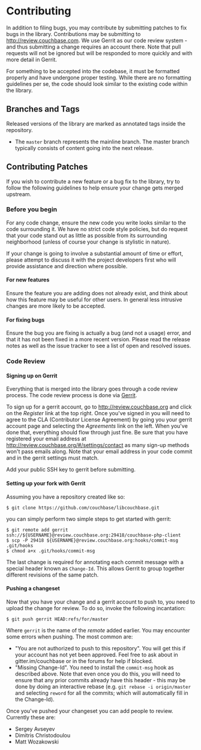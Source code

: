 # Contributing

In addition to filing bugs, you may contribute by submitting patches to fix bugs in the library. Contributions may be
submitting to <http://review.couchbase.com>.  We use Gerrit as our code review system - and thus submitting a change
requires an account there. Note that pull requests will not be ignored
but will be responded to more quickly and with more detail in Gerrit.

For something to be accepted into the codebase, it must be formatted properly and have undergone proper testing. While
there are no formatting guidelines per se, the code should look similar to the existing code within the library.

## Branches and Tags

Released versions of the library are marked as annotated tags inside the repository.

* The `master` branch represents the mainline branch. The master branch typically consists of content going into the
  next release.

## Contributing Patches

If you wish to contribute a new feature or a bug fix to the library, try to follow the following guidelines to help
ensure your change gets merged upstream.

### Before you begin

For any code change, ensure the new code you write looks similar to the code surrounding it. We have no strict code
style policies, but do request that your code stand out as little as possible from its surrounding neighborhood (unless
of course your change is stylistic in nature).

If your change is going to involve a substantial amount of time or effort, please attempt to discuss it with the project
developers first who will provide assistance and direction where possible.

#### For new features

Ensure the feature you are adding does not already exist, and think about how this feature may be useful for other
users. In general less intrusive changes are more likely to be accepted.

#### For fixing bugs

Ensure the bug you are fixing is actually a bug (and not a usage) error, and that it has not been fixed in a more recent
version. Please read the release notes as well as the issue tracker to see a list of open and resolved issues.

### Code Review

#### Signing up on Gerrit

Everything that is merged into the library goes through a code review process.  The code review process is done via
[Gerrit](http://review.couchbase.org).

To sign up for a gerrit account, go to http://review.couchbase.org and click on the _Register_ link at the top
right. Once you've signed in you will need to agree to the CLA (Contributor License Agreement) by going you your gerrit
account page and selecting the _Agreements_ link on the left. When
you've done that, everything should flow through just fine.  Be sure
that you have registered your email address at
http://review.couchbase.org/#/settings/contact as many sign-up methods
won't pass emails along.  Note that your email address in your code
commit and in the gerrit settings must match.

Add your public SSH key to gerrit before submitting.

#### Setting up your fork with Gerrit

Assuming you have a repository created like so:

```
$ git clone https://github.com/couchbase/libcouchbase.git
```

you can simply perform two simple steps to get started with gerrit:

```
$ git remote add gerrit ssh://${USERNAME}@review.couchbase.org:29418/couchbase-php-client
$ scp -P 29418 ${USERNAME}@review.couchbase.org:hooks/commit-msg .git/hooks
$ chmod a+x .git/hooks/commit-msg
```

The last change is required for annotating each commit message with a special header known as `Change-Id`. This allows
Gerrit to group together different revisions of the same patch.

#### Pushing a changeset

Now that you have your change and a gerrit account to push to, you need to upload the change for review. To do so,
invoke the following incantation:

```
$ git push gerrit HEAD:refs/for/master
```

Where `gerrit` is the name of the _remote_ added earlier. You may encounter some errors when pushing. The most common
are:

* "You are not authorized to push to this repository". You will get
  this if your account has not yet been approved.  Feel free to ask
  about in gitter.im/couchbase or in the forums for help if blocked.
* "Missing Change-Id". You need to install the `commit-msg` hook as described above.  Note that even once you do this,
  you will need to ensure that any prior commits already have this header - this may be done by doing an interactive
  rebase (e.g.  `git rebase -i origin/master` and selecting `reword` for all the commits; which will automatically fill
  in the Change-Id).


Once you've pushed your changeset you can add people to review. Currently these are:

* Sergey Avseyev
* Dimitris Christodoulou
* Matt Wozakowski
